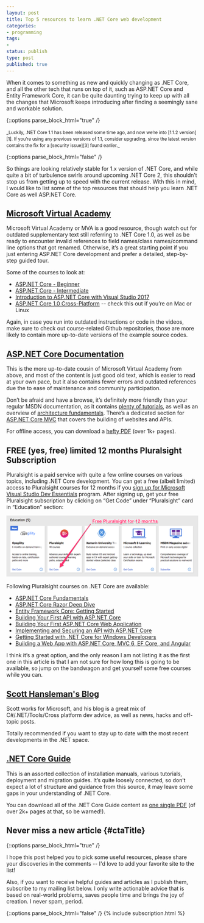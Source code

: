 ```yaml
---
layout: post
title: Top 5 resources to learn .NET Core web development
categories:
- programming
tags:
-
status: publish
type: post
published: true
---
```

When it comes to something as new and quickly changing as .NET Core, and all the other tech that
runs on top of it, such as ASP.NET Core and Entity Framework Core, it can be quite daunting trying
to keep up with all the changes that Microsoft keeps introducing after finding a seemingly sane and
workable solution. 

{::options parse_block_html="true" /}

<small>
_Luckily, .NET Core 1.1 has been released some time ago, and now we’re into [1.1.2 version][1]. If
you’re using any previous versions of 1.1, consider upgrading, since the latest version contains the
fix for a [security issue][3] found earlier._
</small>

{::options parse_block_html="false" /}

So things are looking relatively stable for 1.x version of .NET Core, and while quite a bit of
turbulence swirls around upcoming .NET Core 2, this shouldn’t stop us from getting up to speed with
the current release. With this in mind, I would like to list some of the top resources that should
help you learn .NET Core as well ASP.NET Core.

## [Microsoft Virtual Academy][4]
Microsoft Virtual Academy or MVA is a good resource, though watch out for outdated supplementary
text still referring to .NET Core 1.0, as well as be ready to encounter invalid references to field
names/class names/command line options that got renamed. Otherwise, it’s a great starting point if
you just entering ASP.NET Core development and prefer a detailed, step-by-step guided tour.

Some of the courses to look at:

- [ASP.NET Core - Beginner][10]
- [ASP.NET Core - Intermediate][11]
- [Introduction to ASP.NET Core with Visual Studio 2017][5]
- [ASP.NET Core 1.0 Cross-Platform][7] -- check this out if you’re on Mac or Linux

Again, in case you run into outdated instructions or code in the videos, make sure to check out
course-related Github repositories, those are more likely to contain more up-to-date versions of the
example source codes.

## [ASP.NET Core Documentation][8]
This is the more up-to-date cousin of Microsoft Virtual Academy from above, and most of the content
is just good old text, which is easier to read at your own pace, but it also contains fewer errors
and outdated references due the to ease of maintenance and community participation.

Don’t be afraid and have a browse, it’s definitely more friendly than your regular MSDN
documentation, as it contains [plenty of tutorials](https://docs.microsoft.com/en-us/aspnet/core/tutorials/),
as well as an overview of
[architecture fundamentals](https://docs.microsoft.com/en-us/aspnet/core/fundamentals/). There’s a
dedicated section for [ASP.NET Core MVC](https://docs.microsoft.com/en-us/aspnet/core/mvc/overview)
that covers the building of websites and APIs.

For offline access, you can download a [hefty PDF](https://opbuildstorageprod.blob.core.windows.net/output-pdf-files/en-us/MSDN.aspnet-core-conceptual/live.pdf)
(over 1k+ pages).

## FREE (yes, free) limited 12 months Pluralsight Subscription
Pluralsight is a paid service with quite a few online courses on various topics, including .NET Core
development. You can get a free (albeit limited) access to Pluralsight courses for 12 months if you
[sign up for Microsoft Visual Studio Dev Essentials][9] program. After signing up, get your free
Pluralsight subscription by clicking on “Get Code” under “Pluralsight” card in “Education” section:

![Pluralsight access code](/img/misc/pluralsight.png)

Following Pluralsight courses on .NET Core are available:

- [ASP.NET Core Fundamentals](https://www.pluralsight.com/courses/aspdotnet-core-fundamentals)
- [ASP.NET Core Razor Deep Dive](https://www.pluralsight.com/courses/asp-dot-net-core-razor-deep-dive)
- [Entity Framework Core: Getting Started](https://www.pluralsight.com/courses/entity-framework-core-getting-started)
- [Building Your First API with ASP.NET Core](https://www.pluralsight.com/courses/asp-dotnet-core-api-building-first)
- [Building Your First ASP.NET Core Web Application](https://www.pluralsight.com/courses/aspdotnetcore-web-application-building)
- [Implementing and Securing an API with ASP.NET Core](https://www.pluralsight.com/courses/aspdotnetcore-implementing-securing-api)
- [Getting Started with .NET Core for Windows Developers](https://www.pluralsight.com/courses/dotnet-core-windows-developers-getting-started)
- [Building a Web App with ASP.NET Core, MVC 6, EF Core, and Angular](https://www.pluralsight.com/courses/aspdotnetcore-efcore-bootstrap-angular-web-app)

I think it’s a great option, and the only reason I am not listing it as the first one in this
article is that I am not sure for how long this is going to be available, so jump on the bandwagon
and get yourself some free courses while you can.

## [Scott Hansleman's Blog](https://www.hanselman.com/blog/)
Scott works for Microsoft, and his blog is a great mix of C#/.NET/Tools/Cross platform dev advice, as well
as news, hacks and off-topic posts.

Totally recommended if you want to stay up to date with the most recent developments in the .NET space.

## [.NET Core Guide](https://docs.microsoft.com/en-us/dotnet/core/)
This is an assorted collection of installation manuals, various tutorials, deployment and migration
guides. It’s quite loosely connected, so don’t expect a lot of structure and guidance from this
source, it may leave some gaps in your understanding of .NET Core.

You can download all of the .NET Core Guide content as [one single PDF](https://opbuildstorageprod.blob.core.windows.net/output-pdf-files/en-us/VS.core-docs/live/docs.pdf)
(of over 2k+ pages at that, so be warned!).

## Never miss a new article {#ctaTitle}

{::options parse_block_html="true" /}
<div id="ctaCopy">
I hope this post helped you to pick some useful resources, please share your discoveries in the
comments -- I'd love to add your favorite site to the list!

Also, if you want to receive helpful guides and articles as I publish them, subscribe to my mailing
list below. I only write actionable advice that is based on real-world problems, saves people time 
and brings the joy of creation. I never spam, period.
</div>

{::options parse_block_html="false" /}
{% include subscription.html %}

[1]:https://github.com/dotnet/coreclr/releases/tag/v1.1.2
[2]:https://github.com/dotnet/cli/releases/tag/v1.0.4
[3]:https://github.com/dotnet/announcements/issues/12
[4]:https://mva.microsoft.com/search/SearchResults.aspx#!q=ASP.NET%20Core&topic=Web%20Development&lang=1033
[5]:https://mva.microsoft.com/en-US/training-courses/introduction-to-aspnet-core-with-visual-studio-2017-16841
[7]:https://mva.microsoft.com/en-US/training-courses/aspnet-core-10-crossplatform-17039
[8]:https://docs.microsoft.com/en-us/aspnet/index#pivot=core
[9]:https://www.visualstudio.com/dev-essentials/
[10]:https://mva.microsoft.com/en-US/training-courses/aspnet-core-beginner-18153
[11]:https://mva.microsoft.com/en-US/training-courses/aspnet-core-intermediate-18154
